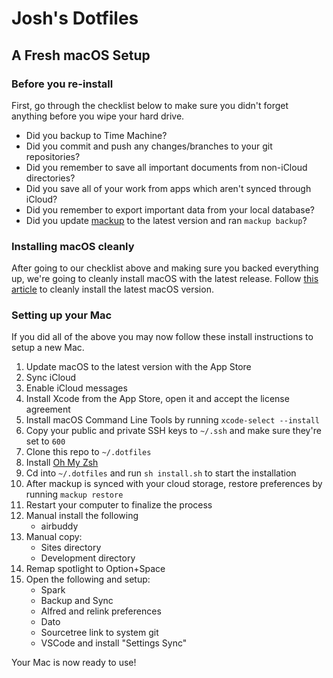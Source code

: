 # Josh's Dotfiles

## A Fresh macOS Setup

### Before you re-install

First, go through the checklist below to make sure you didn't forget anything before you wipe your hard drive.

- Did you backup to Time Machine?
- Did you commit and push any changes/branches to your git repositories?
- Did you remember to save all important documents from non-iCloud directories?
- Did you save all of your work from apps which aren't synced through iCloud?
- Did you remember to export important data from your local database?
- Did you update [mackup](https://github.com/lra/mackup) to the latest version and ran `mackup backup`?

### Installing macOS cleanly

After going to our checklist above and making sure you backed everything up, we're going to cleanly install macOS with the latest release. Follow [this article](https://www.imore.com/how-do-clean-install-macos) to cleanly install the latest macOS version.

### Setting up your Mac

If you did all of the above you may now follow these install instructions to setup a new Mac.

1. Update macOS to the latest version with the App Store
2. Sync iCloud
3. Enable iCloud messages
4. Install Xcode from the App Store, open it and accept the license agreement
5. Install macOS Command Line Tools by running `xcode-select --install`
6. Copy your public and private SSH keys to `~/.ssh` and make sure they're set to `600`
7. Clone this repo to `~/.dotfiles`
8. Install [Oh My Zsh](https://github.com/robbyrussell/oh-my-zsh#getting-started)
9. Cd into `~/.dotfiles` and run `sh install.sh` to start the installation
10. After mackup is synced with your cloud storage, restore preferences by running `mackup restore`
11. Restart your computer to finalize the process
12. Manual install the following
	- airbuddy
13. Manual copy:
	- Sites directory
	- Development directory
14. Remap spotlight to Option+Space
15. Open the following and setup:
	- Spark
	- Backup and Sync
	- Alfred and relink preferences
	- Dato
	- Sourcetree link to system git
	- VSCode and install "Settings Sync"
	
Your Mac is now ready to use!
